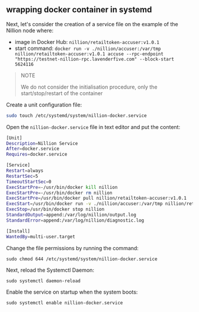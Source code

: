 ## wrapping docker container in systemd

Next, let's consider the creation of a service file on the example of the Nillion node where:
- image in Docker Hub: `nillion/retailtoken-accuser:v1.0.1`
- start command: `docker run -v ./nillion/accuser:/var/tmp nillion/retailtoken-accuser:v1.0.1 accuse --rpc-endpoint "https://testnet-nillion-rpc.lavenderfive.com" --block-start 5624116`

>NOTE
>
>We do not consider the initialisation procedure, only the start/stop/restart of the container

Create a unit configuration file:

```bash
sudo touch /etc/systemd/system/nillion-docker.service
```

Open the `nillion-docker.service` file in text editor and put the content:

```bash
[Unit]
Description=Nillion Service
After=docker.service
Requires=docker.service

[Service]
Restart=always
RestartSec=5
TimeoutStartSec=0
ExecStartPre=-/usr/bin/docker kill nillion
ExecStartPre=-/usr/bin/docker rm nillion
ExecStartPre=/usr/bin/docker pull nillion/retailtoken-accuser:v1.0.1
ExecStart=/usr/bin/docker run -v ./nillion/accuser:/var/tmp nillion/retailtoken-accuser:v1.0.1 accuse --rpc-endpoint "https://testnet-nillion-rpc.lavenderfive.com" --block-start 5624116 --name nillion
ExecStop=/usr/bin/docker stop nillion
StandardOutput=append:/var/log/nillion/output.log
StandardError=append:/var/log/nillion/diagnostic.log

[Install]
WantedBy=multi-user.target
```

Change the file permissions by running the command:

`sudo chmod 644 /etc/systemd/system/nillion-docker.service`

Next, reload the Systemctl Daemon:

`sudo systemctl daemon-reload`

Enable the service on startup when the system boots:

`sudo systemctl enable nillion-docker.service`
